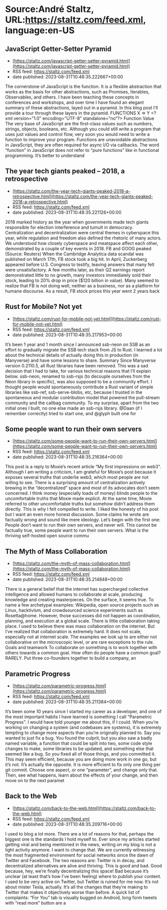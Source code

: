 # Source:André Staltz, URL:https://staltz.com/feed.xml, language:en-US

## JavaScript Getter-Setter Pyramid
 - [https://staltz.com/javascript-getter-setter-pyramid.html](https://staltz.com/javascript-getter-setter-pyramid.html)
 - RSS feed: https://staltz.com/feed.xml
 - date published: 2023-08-31T10:48:35.222667+00:00

The cornerstone of JavaScript is the function. It is a flexible abstraction that works as the basis for other abstractions, such as Promises, Iterables, Observables, and others. I have been teaching these concepts in conferences and workshops, and over time I have found an elegant summary of these abstractions, layed out in a pyramid. In this blog post I’ll provide a tour through these layers in the pyramid. FUNCTIONS X =&gt; Y &lt;?xml version=”1.0” encoding=”UTF-8” standalone=”no”?&gt; Function Value The very base of JavaScript are the first-class values such as numbers, strings, objects, booleans, etc. Although you could still write a program that uses just values and control flow, very soon you would need to write a function to improve your program. Functions are unavoidable abstractions in JavaScript, they are often required for async I/O via callbacks. The word “function” in JavaScript does not refer to “pure functions” like in functional programming. It’s better to understand 

## The year tech giants peaked – 2018, a retrospective
 - [https://staltz.com/the-year-tech-giants-peaked-2018-a-retrospective.html](https://staltz.com/the-year-tech-giants-peaked-2018-a-retrospective.html)
 - RSS feed: https://staltz.com/feed.xml
 - date published: 2023-08-31T10:48:35.221126+00:00

2018 marked history as the year when governments made tech giants responsible for election interference and tumult in democracy. Centralization and decentralization were central themes in cyberspace this year, while regulation and freedom also defined the rhetoric of many actors. We understood how closely cyberspace and meatspace affect each other, demonstrated by a couple of key events in 2018. FB and GOOG peaked (Source: Reuters) When the Cambridge Analytica data scandal was published on March 17th, FB stock took a big hit. In April, Zuckerberg appeared before U.S. Congress to testify, leaving answers that many felt were unsatisfactory. A few months later, as their Q2 earnings report demonstrated little to no growth, many investors immediately sold their stock, leading to 20% drop in price ($120 billion in value). Many seemed to realize that FB is not doing well, neither as a business, nor as a platform for humane discourse. As a result, FB stock prices this year went 2 years back 

## Rust for Mobile? Not yet
 - [https://staltz.com/rust-for-mobile-not-yet.html](https://staltz.com/rust-for-mobile-not-yet.html)
 - RSS feed: https://staltz.com/feed.xml
 - date published: 2023-08-31T10:48:35.217953+00:00

It’s been 1 year and 1 month since I announced ssb-neon on SSB as an effort to gradually migrate the SSB tech stack from JS to Rust. I learned a lot about the technical details of actually doing this in production (in Manyverse) and have some lessons to share. Summary Since Manyverse version 0.2110.5, all Rust libraries have been removed. This was a sad decision that I had to take, for various technical reasons that I’ll explain below. ssb-neon, renamed to ssb-rsjs (to decouple ourselves from the Neon library in specific), was also supposed to be a community effort. I thought people would spontaneously contribute a Rust variant of simple libraries like ssb-ref, ssb-serve-blobs, etc, because I trusted in the spontaneous and modular contribution model that powered the pull-stream community and the callbag community. To my surprise, apart from the two initial ones I built, no one else made an ssb-rsjs library. @Daan (if I remember correctly) tried to start one, and @glyph built one for 

## Some people want to run their own servers
 - [https://staltz.com/some-people-want-to-run-their-own-servers.html](https://staltz.com/some-people-want-to-run-their-own-servers.html)
 - RSS feed: https://staltz.com/feed.xml
 - date published: 2023-08-31T10:48:35.216364+00:00

This post is a reply to Moxie’s recent article “My first impressions on web3”. Although I am writing a criticism, I am grateful for Moxie’s post because it exposes several truths that underlie web3, which most people are not willing to see. There is a surprising amount of centralization actively brewing in the “decentralized” space and most of its advocates don’t seem concerned. I think money (especially loads of money) blinds people to the uncomfortable truths that Moxie made explicit. At the same time, Moxie referred to other uncomfortable truths but somehow didn’t address them directly. This is why I felt compelled to write. I liked the honesty of his post but I want an even more honest discussion. Some claims he wrote are factually wrong and sound like mere ideology. Let’s begin with the first one: People don’t want to run their own servers, and never will. This cannot be factually true, some people want to run their own servers. What is the thriving self-hosted open source commu

## The Myth of Mass Collaboration
 - [https://staltz.com/the-myth-of-mass-collaboration.html](https://staltz.com/the-myth-of-mass-collaboration.html)
 - RSS feed: https://staltz.com/feed.xml
 - date published: 2023-08-31T10:48:35.214848+00:00

There is a general belief that the internet has supercharged collective intelligence and allowed humans to collaborate at scale, producing knowledge and creating masterpieces. On the surface, it seems true. To name a few archetypal examples: Wikipedia, open source projects such as Linux, hacktivism, and crowdsourced science experiments such as Rosetta@home. However, those successes did not happen as coordination, planning, and execution at a global scale. There is little collaboration taking place. I used to believe there was mass collaboration on the internet. But I’ve realized that collaboration is extremely hard. It does not scale, especially not at internet scale. The examples we look up to are either not collaborative on the microscopic level, or are rare exceptions to the rule. Goals and teamwork To collaborate on something is to work together with others towards a common goal. How often do people have a common goal? RARELY. Put three co-founders together to build a company, an

## Parametric Progress
 - [https://staltz.com/parametric-progress.html](https://staltz.com/parametric-progress.html)
 - RSS feed: https://staltz.com/feed.xml
 - date published: 2023-08-31T10:48:35.211384+00:00

It’s been some 10 years since I started my career as a developer, and one of the most important habits I have learned is something I call “Parametric Progress”. I would have told younger me about this, if I could. When you’re working on changing a system (and codebases are systems), it is extremely tempting to change more aspects than you’re originally planned to. Say you wanted to just fix a bug. You found the culprit, but you also saw a badly named variable, a function that could be split into two, some code style changes to make, some libraries to be updated, and something else that seemed like a bug. So you fixed all of those things, and you committed it. This may seem efficient, because you are doing more work in one go, but it’s not. It’s actually the opposite. It is more efficient to fix only one thing per git commit. Choose one aspect, or one “parameter”, and change only that. Then, see what happens, learn about the effects of your change, and then move on to the next paramet

## Back to the Web
 - [https://staltz.com/back-to-the-web.html](https://staltz.com/back-to-the-web.html)
 - RSS feed: https://staltz.com/feed.xml
 - date published: 2023-08-31T10:48:35.209716+00:00

I used to blog a lot more. There are a lot of reasons for that, perhaps the biggest one is the standards I hold myself to. Ever since my articles started getting viral and being mentioned in the news, writing on my blog is not a light activity anymore. I want to change that. We are currently witnessing the most fragmented environment for social networks since the dawn of Twitter and Facebook. The two reasons are: Twitter is in decay, and decentralized alternatives are alive and thriving. This is good and bad. Good because, hey, we’re finally decentralizing this space! Bad because it’s unclear (at least that’s how I’ve been feeling) where to publish your content. I used to be very active on Twitter, but Twitter is ruined for me now. It’s not about mister Tesla, actually. It’s all the changes that they’re making to Twitter that makes it objectively worse than before. A quick list of complaints: “For You” tab is visually bugged on Android, long form tweets with “read more” button are a 

